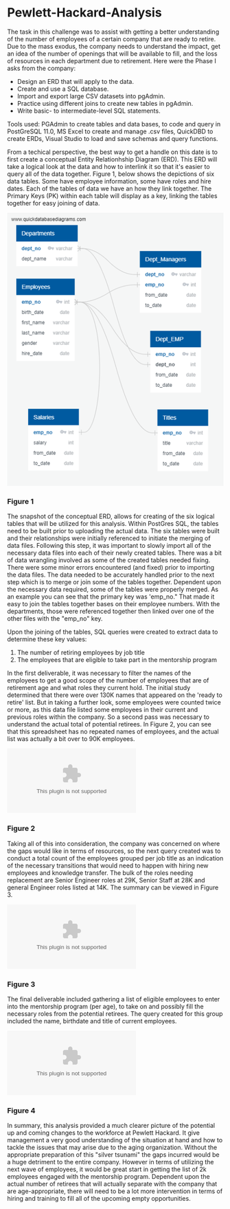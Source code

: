 # Pewlett-Hackard-Analysis

The task in this challenge was to assist with getting a better understanding of the number of employees of a certain company that are ready to retire.  Due to the mass exodus, the company needs to understand the impact, get an idea of the number of openings that will be available to fill, and the loss of resources in each department due to retirement.  Here were the Phase I asks from the company:

- Design an ERD that will apply to the data.
- Create and use a SQL database.
- Import and export large CSV datasets into pgAdmin.
- Practice using different joins to create new tables in pgAdmin.
- Write basic- to intermediate-level SQL statements.

Tools used: PGAdmin to create tables and data bases, to code and query in PostGreSQL 11.0, MS Excel to create and manage .csv files, QuickDBD to create ERDs, Visual Studio to load and save schemas and query functions.

From a techical perspective, the best way to get a handle on this date is to first create a conceptual Entity Relationhship Diagram (ERD).  This ERD will take a logical look at the data and how to interlink it so that it's easier to query all of the data together.  Figure 1, below shows the depictions of six data tables.  Some have employee information, some have roles and hire dates.  Each of the tables of data we have an how they link together.  The Primary Keys (PK) within each table will display as a key, linking the tables together for easy joining of data.

![EmployeeDB.PNG](./EmployeeDB.PNG)
### Figure 1

The snapshot of the conceptual ERD, allows for creating of the six logical tables that will be utilized for this analysis.  Within PostGres SQL, the tables need to be built prior to uploading the actual data.  The six tables were built and their relationships were initially referenced to initiate the merging of data files.  Following this step, it was important to slowly import all of the necessary data files into each of their newly created tables.  There was a bit of data wrangling involved as some of the created tables needed fixing.  There were some minor errors encountered (and fixed) prior to importing the data files.  The data needed to be accurately handled prior to the next step which is to merge or join some of the tables together.  Dependent upon the necessary data required, some of the tables were properly merged.  As an example you can see that the primary key was 'emp_no."  That made it easy to join the tables together bases on their employee numbers.  With the departments, those were referenced together then linked over one of the other files with the "emp_no" key. 

Upon the joining of the tables, SQL queries were created to extract data to determine these key values:
1. The number of retiring employees by job title
2. The employees that are eligible to take part in the mentorship program

In the first deliverable, it was necessary to filter the names of the employees to get a good scope of the number of employees that are of retirement age and what roles they current hold.  The initial study determined that there were over 130K names that appeared on the 'ready to retire' list.  But in taking a further look, some employees were counted twice or more, as this data file listed some employees in their current and previous roles within the company.  So a second pass was necessary to understand the actual total of potential retirees.  In Figure 2, you can see that this spreadsheet has no repeated names of employees, and the actual list was actually a bit over to 90K employees.

![unique_titles.csv](./data/unique_titles.csv)
### Figure 2

Taking all of this into consideration, the company was concerned on where the gaps would like in terms of resources, so the next query created was to conduct a total count of the employees grouped per job title as an indication of the necessary transitions that would need to happen with hiring new employees and knowledge transfer.  The bulk of the roles needing replacement are Senior Engineer roles at 29K, Senior Staff at 28K and general Engineer roles listed at 14K.  The summary can be viewed in Figure 3.

![retiring_titles.csv](./data/retiring_titles.csv)
### Figure 3

The final deliverable included gathering a list of eligible employees to enter into the mentorship program (per age), to take on and possibly fill the necessary roles from the potential retirees.  The query created for this group included the name, birthdate and title of current employees.

![mentor_eligibility.csv](./data/mentor_eligibility.csv)
### Figure 4

In summary, this analysis provided a much clearer picture of the potential up and coming changes to the workforce at Pewlett Hackard.  It give management a very good understanding of the situation at hand and how to tackle the issues that may arise due to the aging organization.  Without the appropriate preparation of this "silver tsunami" the gaps incurred would be a huge detriment to the entire company.  However in terms of utilizing the next wave of employees, it would be great start in getting the list of 2k employees engaged with the mentorship program.  Dependent upon the actual number of retirees that will actually separate with the company that are age-appropriate, there will need to be a lot more intervention in terms of hiring and training to fill all of the upcoming empty opportunities.



